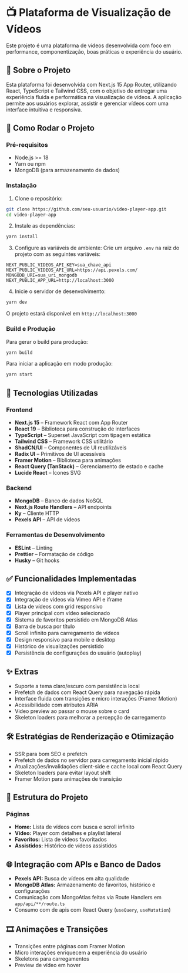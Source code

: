 # 📺 Plataforma de Visualização de Vídeos

Este projeto é uma plataforma de vídeos desenvolvida com foco em performance, componentização, boas práticas e experiência do usuário.

## 📌 Sobre o Projeto

Esta plataforma foi desenvolvida com Next.js 15 App Router, utilizando React, TypeScript e Tailwind CSS, com o objetivo de entregar uma experiência fluida e performática na visualização de vídeos. A aplicação permite aos usuários explorar, assistir e gerenciar vídeos com uma interface intuitiva e responsiva.

## 🚀 Como Rodar o Projeto

### Pré-requisitos

- Node.js >= 18
- Yarn ou npm
- MongoDB (para armazenamento de dados)

### Instalação

1. Clone o repositório:
```bash
git clone https://github.com/seu-usuario/video-player-app.git
cd video-player-app
```

2. Instale as dependências:
```bash
yarn install
```

3. Configure as variáveis de ambiente:
Crie um arquivo `.env` na raiz do projeto com as seguintes variáveis:
```env
NEXT_PUBLIC_VIDEOS_API_KEY=sua_chave_api
NEXT_PUBLIC_VIDEOS_API_URL=https://api.pexels.com/
MONGODB_URI=sua_uri_mongodb
NEXT_PUBLIC_APP_URL=http://localhost:3000
```

4. Inicie o servidor de desenvolvimento:
```bash
yarn dev
```

O projeto estará disponível em `http://localhost:3000`

### Build e Produção

Para gerar o build para produção:
```bash
yarn build
```

Para iniciar a aplicação em modo produção:
```bash
yarn start
```

## 🧰 Tecnologias Utilizadas

### Frontend
- **Next.js 15** – Framework React com App Router
- **React 19** – Biblioteca para construção de interfaces
- **TypeScript** – Superset JavaScript com tipagem estática
- **Tailwind CSS** – Framework CSS utilitário
- **ShadCN/UI** – Componentes de UI reutilizáveis
- **Radix UI** – Primitivos de UI acessíveis
- **Framer Motion** – Biblioteca para animações
- **React Query (TanStack)** – Gerenciamento de estado e cache
- **Lucide React** – Ícones SVG

### Backend
- **MongoDB** – Banco de dados NoSQL
- **Next.js Route Handlers** – API endpoints
- **Ky** – Cliente HTTP
- **Pexels API** – API de vídeos

### Ferramentas de Desenvolvimento
- **ESLint** – Linting
- **Prettier** – Formatação de código
- **Husky** – Git hooks

## ✅ Funcionalidades Implementadas

- [x] Integração de vídeos via Pexels API e player nativo
- [x] Integração de vídeos via Vimeo API e iframe
- [x] Lista de vídeos com grid responsivo
- [x] Player principal com vídeo selecionado
- [x] Sistema de favoritos persistido em MongoDB Atlas
- [x] Barra de busca por título
- [x] Scroll infinito para carregamento de vídeos
- [x] Design responsivo para mobile e desktop
- [x] Histórico de visualizações persistido
- [x] Persistência de configurações do usuário (autoplay)

## ✨ Extras

- Suporte a tema claro/escuro com persistência local
- Prefetch de dados com React Query para navegação rápida
- Interface fluida com transições e micro interações (Framer Motion)
- Acessibilidade com atributos ARIA
- Video preview ao passar o mouse sobre o card
- Skeleton loaders para melhorar a percepção de carregamento

## 🛠 Estratégias de Renderização e Otimização

- SSR para bom SEO e prefetch
- Prefetch de dados no servidor para carregamento inicial rápido
- Atualizações/invalidações client-side e cache local com React Query
- Skeleton loaders para evitar layout shift
- Framer Motion para animações de transição

## 📌 Estrutura do Projeto

### Páginas
- **Home:** Lista de vídeos com busca e scroll infinito
- **Vídeo:** Player com detalhes e playlist lateral
- **Favoritos:** Lista de vídeos favoritados
- **Assistidos:** Histórico de vídeos assistidos

## 🌐 Integração com APIs e Banco de Dados

- **Pexels API:** Busca de vídeos em alta qualidade
- **MongoDB Atlas:** Armazenamento de favoritos, histórico e configurações
- Comunicação com MongoAtlas feitas via Route Handlers em `app/api/**/route.ts`
- Consumo com de apis com React Query (`useQuery`, `useMutation`)

## 🎞️ Animações e Transições

- Transições entre páginas com Framer Motion
- Micro interações enriquecem a experiência do usuário
- Skeletons para carregamentos
- Preview de vídeo em hover